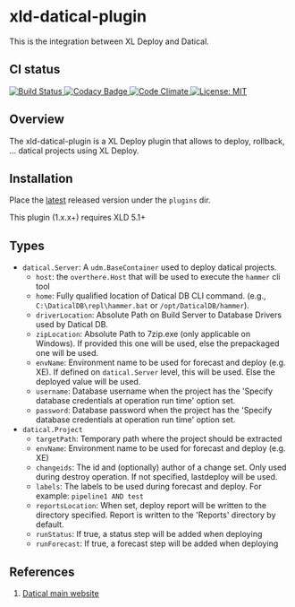 # xld-datical-plugin

This is the integration between XL Deploy and Datical.

## CI status ##

[![Build Status][xld-datical-plugin-travis-image] ][xld-datical-plugin-travis-url]
[![Codacy Badge][xld-datical-plugin-codacy-image] ][xld-datical-plugin-codacy-url]
[![Code Climate][xld-datical-plugin-code-climate-image] ][xld-datical-plugin-code-climate-url]
[![License: MIT][xlr-datical-plugin-license-image] ][xlr-datical-plugin-license-url]

[xld-datical-plugin-travis-image]: https://travis-ci.org/xebialabs-community/xld-datical-plugin.svg?branch=master
[xld-datical-plugin-travis-url]: https://travis-ci.org/xebialabs-community/xld-datical-plugin
[xld-datical-plugin-codacy-image]: https://api.codacy.com/project/badge/Grade/7e66235d52e3447c890c7c2e0ea9edb4
[xld-datical-plugin-codacy-url]: https://www.codacy.com/app/joris-dewinne/xld-datical-plugin
[xld-datical-plugin-code-climate-image]: https://codeclimate.com/github/xebialabs-community/xld-datical-plugin/badges/gpa.svg
[xld-datical-plugin-code-climate-url]: https://codeclimate.com/github/xebialabs-community/xld-datical-plugin
[xlr-datical-plugin-license-image]: https://img.shields.io/badge/License-MIT-yellow.svg
[xlr-datical-plugin-license-url]: https://opensource.org/licenses/MIT



## Overview ##

The xld-datical-plugin is a XL Deploy plugin that allows to deploy, rollback, ... datical projects using XL Deploy.

## Installation ##

Place the [latest](https://github.com/xebialabs-community/xld-datical-plugin/releases) released version under the `plugins` dir.

This plugin (1.x.x+) requires XLD 5.1+

## Types ##

+ `datical.Server`: A `udm.BaseContainer` used to deploy datical projects.
    + `host`: the `overthere.Host` that will be used to execute the `hammer` cli tool
    + `home`: Fully qualified location of Datical DB CLI command. (e.g., `C:\DaticalDB\repl\hammer.bat` or `/opt/DaticalDB/hammer`).
    + `driverLocation`: Absolute Path on Build Server to Database Drivers used by Datical DB.
    + `zipLocation`: Absolute Path to 7zip.exe (only applicable on Windows). If provided this one will be used, else the prepackaged one will be used.
    + `envName`: Environment name to be used for forecast and deploy (e.g. XE). If defined on `datical.Server` level, this will be used. Else the deployed value will be used.
    + `username`: Database username when the project has the 'Specify database credentials at operation run time' option set.
    + `password`: Database password when the project has the 'Specify database credentials at operation run time' option set.
+ `datical.Project`
    + `targetPath`: Temporary path where the project should be extracted
    + `envName`: Environment name to be used for forecast and deploy (e.g. XE)
    + `changeids`: The id and (optionally) author of a change set. Only used during destroy operation. If not specified, lastdeploy will be used.
    + `labels`:  The labels to be used during forecast and deploy. For example: `pipeline1 AND test`
    + `reportsLocation`: When set, deploy report will be written to the directory specified. Report is written to the 'Reports' directory by default.
    + `runStatus`: If true, a status step will be added when deploying
    + `runForecast`: If true, a forecast step will be added when deploying

## References ##
1. [Datical main website](http://www.datical.com/)



